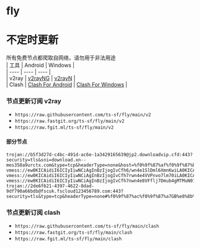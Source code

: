 # fly
# 不定时更新
所有免费节点都爬取自网络，请勿用于非法用途  
|  工具  | Android  | Windows  |  
|  ----  | ----   | ----  |  
| v2ray  | [v2rayNG](https://github.com/2dust/v2rayNG/releases) | [v2rayN](https://github.com/2dust/v2rayN/releases) |  
| Clash  | [Clash For Android](https://github.com/Kr328/ClashForAndroid/releases) | [Clash For Windows](https://github.com/Fndroid/clash_for_windows_pkg/releases) | 
  
### 节点更新订阅  v2ray
- `https://raw.githubusercontent.com/ts-sf/fly/main/v2`  
- `https://raw.fastgit.org/ts-sf/fly/main/v2`  
- `https://raw.fgit.ml/ts-sf/fly/main/v2`  
#### 部分节点  
``` 
trojan://b5f3d27d-c4bc-491d-ac6e-1a3429165639@jp2.downloadvip.cfd:443?security=tls&sni=download.xn--mes358a9urctx.com&type=tcp&headerType=none&host=%f0%9f%87%af%f0%9f%87%b5JP%e6%97%a5%e6%9c%ac(youtube%e9%98%bf%e4%bc%9f%e7%a7%91%e6%8a%802)#%f0%9f%87%af%f0%9f%87%b5JP%e6%97%a5%e6%9c%ac
vmess://ew0KICAidiI6ICIyIiwNCiAgInBzIjogIvCfh6/wn4e1SlDml6XmnKwiLA0KICAiYWRkIjogImRvd25sb2FkdmlwLmNmZCIsDQogICJwb3J0IjogIjQ0MyIsDQogICJpZCI6ICJiNWYzZDI3ZC1jNGJjLTQ5MWQtYWM2ZS0xYTM0MjkxNjU2MzkiLA0KICAiYWlkIjogIjAiLA0KICAic2N5IjogImF1dG8iLA0KICAibmV0IjogIndzIiwNCiAgInR5cGUiOiAibm9uZSIsDQogICJob3N0IjogImpwMS5kampjLnNicyIsDQogICJwYXRoIjogIi9kampjL2pwMSIsDQogICJ0bHMiOiAidGxzIiwNCiAgInNuaSI6ICIiDQp9
vmess://ew0KICAidiI6ICIyIiwNCiAgInBzIjogIvCfh7rwn4e4VVPnvo7lm70iLA0KICAiYWRkIjogIjE2Mi4xNTkuMjQzLjIzNSIsDQogICJwb3J0IjogIjQ0MyIsDQogICJpZCI6ICJkZGRkMGIyOS0xNTc2LTQwMDMtOTk5MC1kN2NlYTM0MjY0ZGIiLA0KICAiYWlkIjogIjAiLA0KICAic2N5IjogbnVsbCwNCiAgIm5ldCI6ICJ3cyIsDQogICJ0eXBlIjogIiIsDQogICJob3N0IjogImRlZGkyLjE4MDguY2YiLA0KICAicGF0aCI6ICIvODM1NzU3IiwNCiAgInRscyI6ICJ0bHMiLA0KICAic25pIjogbnVsbA0KfQ==
vmess://ew0KICAidiI6ICIyIiwNCiAgInBzIjogIvCfh7nwn4e8VFflj7Dmub4gMTMuN01CIiwNCiAgImFkZCI6ICJ0dzk5LWhpbmV0Lm15bm9kZXMwMDEub25lIiwNCiAgInBvcnQiOiAiNDQ1IiwNCiAgImlkIjogIjVmMDRkZTg0LTZiN2UtMzU2NC04MmMyLWQyYTk5ODAwMjYyOSIsDQogICJhaWQiOiAiMCIsDQogICJzY3kiOiAiYXV0byIsDQogICJuZXQiOiAidGNwIiwNCiAgInR5cGUiOiAibm9uZSIsDQogICJob3N0IjogIvCfh7nwn4e8VFflj7Dmub4oeW91dHViZemYv+S8n+enkeaKgDIpIiwNCiAgInBhdGgiOiAiL2FudGkxMy56aW5nZmFzdC52biIsDQogICJ0bHMiOiAiIiwNCiAgInNuaSI6ICIiDQp9
trojan://2de6f621-4397-4622-8dad-9df790a66bdb@fscuk.fscloud123456789.com:443?security=tls&type=tcp&headerType=none#%f0%9f%87%ac%f0%9f%87%a7GB%e8%8b%b1%e5%9b%bd
```
### 节点更新订阅  clash
- `https://raw.githubusercontent.com/ts-sf/fly/main/clash`  
- `https://raw.fastgit.org/ts-sf/fly/main/clash`  
- `https://raw.fgit.ml/ts-sf/fly/main/clash`  

